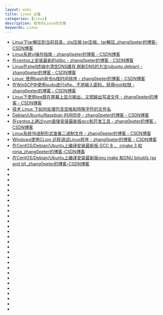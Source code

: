 ```yaml
---
layout: wiki
title: Linux 必备
categories: [Linux]
description: 我写的Linux的文章
keywords: Linux
---
```


*   [Linux下tar解压到当前目录，zip压缩,tar压缩，tar解压_zhang0peter的博客-CSDN博客](https://blog.csdn.net/zhangpeterx/article/details/94862801)                       
*   [Linux系统vi操作指南 - zhang0peter的博客 - CSDN博客](https://blog.csdn.net/zhangpeterx/article/details/95672890)             
*   [在centos上安装最新的glibc - zhang0peter的博客 - CSDN博客](https://blog.csdn.net/zhangpeterx/article/details/96116219)                   
*   [Linux在shell终端中清空DNS缓存,刷新DNS的方法(ubuntu,debian) - zhang0peter的博客 - CSDN博客](https://blog.csdn.net/zhangpeterx/article/details/83895446)                       
*   [Linux: 使用bash命令ls按时间排序 - zhang0peter的博客 - CSDN博客](https://blog.csdn.net/zhangpeterx/article/details/93165265)             
*   [在WinSCP中使用sudo进行sftp，不用输入密码，获得root权限 - zhang0peter的博客 - CSDN博客](https://blog.csdn.net/zhangpeterx/article/details/95001286)                        
*   [Linux下使用tee既在屏幕上显示输出，又把输出写进文件 - zhang0peter的博客 - CSDN博客](https://blog.csdn.net/zhangpeterx/article/details/90573567)             
*   [技术 Linux 下如何处理包含空格和特殊字符的文件名](https://linux.cn/article-5777-1.html)                   
*   [Debian/Ubuntu/Raspbian 时间同步 - zhang0peter的博客 - CSDN博客](https://blog.csdn.net/zhangpeterx/article/details/84134141)                       
*   [在centos上通过yum直接安装最新版gcc和开发工具 - zhang0peter的博客 - CSDN博客](https://blog.csdn.net/zhangpeterx/article/details/96141900)             
*   [Linux系统16进制形式查看二进制文件 - zhang0peter的博客 - CSDN博客](https://blog.csdn.net/zhangpeterx/article/details/95448494)                   
*   [Windows使用CLion 远程调试Linux程序 - zhang0peter的博客 - CSDN博客](https://blog.csdn.net/zhangpeterx/article/details/95809766)                       
*   [在CentOS/Debian/Ubuntu上编译安装最新版 GCC 8 ， cmake 3 和ninja_zhang0peter的博客-CSDN博客](https://blog.csdn.net/zhangpeterx/article/details/96103611)             
*   [在CentOS/Debian/Ubuntu上编译安装最新版gnu make 和GNU binutils (as and ld)_zhang0peter的博客-CSDN博客](https://blog.csdn.net/zhangpeterx/article/details/96135667)                   
*   []()             
*   []()                   
*   []()                       
*   []()             
*   []()                   
*   []()                       
*   []()             
*   []()                   
*   []()                       
*   []()             
*   []()                   
*   []()                       
*   []()             
*   []()                   
*   []()             
*   []()                   
*   []()                       
*   []()             
*   []()                   
*   []()                       
*   []()             
*   []()                   
*   []()                       
*   []()             
*   []()                   
*   []()                       
*   []()             
*   []()                   

